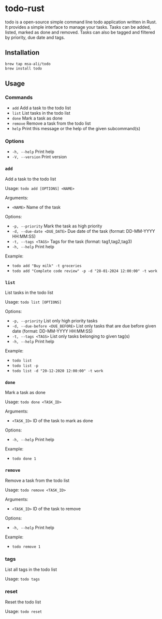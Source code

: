 # todo-rust

todo is a open-source simple command line todo application written in Rust. It provides a simple interface to manage your tasks. Tasks can be added, listed, marked as done and removed. Tasks can also be tagged and filtered by priority, due date and tags.

## Installation

```sh
brew tap msa-ali/todo
brew install todo
```

## Usage

### Commands

- `add`     Add a task to the todo list
- `list`    List tasks in the todo list
- `done`    Mark a task as done
- `remove`  Remove a task from the todo list
- `help`    Print this message or the help of the given subcommand(s)

### Options

- `-h, --help`     Print help
- `-V, --version`  Print version

### `add`

Add a task to the todo list

Usage: `todo add [OPTIONS] <NAME>`

Arguments:

- `<NAME>`  Name of the task

Options:

- `-p, --priority`             Mark the task as high priority
- `-d, --due-date <DUE_DATE>`  Due date of the task (format: DD-MM-YYYY HH:MM:SS)
- `-t, --tags <TAGS>`          Tags for the task (format: tag1,tag2,tag3)
- `-h, --help`                 Print help

Example:

- `todo add "Buy milk" -t groceries`
- `todo add "Complete code review" -p -d "28-01-2024 12:00:00" -t work`

### `list`

List tasks in the todo list

Usage: `todo list [OPTIONS]`

Options:

- `-p, --priority`                 List only high priority tasks
- `-d, --due-before <DUE_BEFORE>`  List only tasks that are due before given date (format: DD-MM-YYYY HH:MM:SS)
- `-t, --tags <TAGS>`              List only tasks belonging to given tag(s)
- `-h, --help`                     Print help

Example:

- `todo list`
- `todo list -p`
- `todo list -d "20-12-2020 12:00:00" -t work`

### `done`

Mark a task as done

Usage: `todo done <TASK_ID>`

Arguments:

- `<TASK_ID>`  ID of the task to mark as done

Options:

- `-h, --help`  Print help

Example:

- `todo done 1`

### `remove`

Remove a task from the todo list

Usage: `todo remove <TASK_ID>`

Arguments:

- `<TASK_ID>`  ID of the task to remove

Options:

- `-h, --help`  Print help

Example:

- `todo remove 1`

### tags

List all tags in the todo list

Usage: `todo tags`

### reset

Reset the todo list

Usage: `todo reset`
